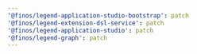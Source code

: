 ```yaml
---
'@finos/legend-application-studio-bootstrap': patch
'@finos/legend-extension-dsl-service': patch
'@finos/legend-application-studio': patch
'@finos/legend-graph': patch
---
```

